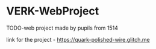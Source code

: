 # VERK-WebProject
TODO-web project made by pupils from 1514

link for the project - https://quark-polished-wire.glitch.me
